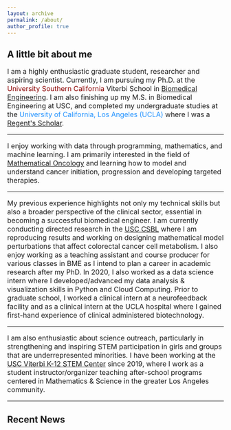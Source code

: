 ```yaml
---
layout: archive
permalink: /about/
author_profile: true
---
```


<h2 class="remove-whitespace">A little bit about me </h2>
<p style="font-size:16px"> I am a highly enthusiastic graduate student, researcher and aspiring scientist. Currently, I am pursuing my Ph.D. at the <font color="darkred">University Southern California</font> Viterbi School in <a href="https://bme.usc.edu/">Biomedical Engineering</a>. I am also finishing up my M.S. in Biomedical Engineering at USC, and completed my undergraduate studies at the <font color="dodgerblue">University of California, Los Angeles (UCLA)</font> where I was a <a href="https://prospective-ugstudents-ucla.academicworks.com/opportunities/284">Regent's Scholar</a>.
<hr>
<p style="font-size:16px">I enjoy working with data through programming, mathematics, and machine learning. I am primarily interested in the field of <a href="http://mathematical-oncology.org">Mathematical Oncology</a> and learning how to model and understand cancer initiation, progression and developing targeted therapies.
</p>
<hr>
<p style="font-size:16px"> My previous experience highlights not only my technical skills but also a broader perspective of the clinical sector, essential in becoming a successful biomedical engineer. I am currently conducting directed research in the <a href="http://csbl.usc.edu/"> USC CSBL</a> where I am reproducing results and working on designing mathematical model perturbations that affect colorectal cancer cell metabolism. I also enjoy working as a teaching assistant and course producer for various classes in BME as I intend to plan a career in academic research after my PhD. In 2020, I also worked as a data science intern where I developed/advanced my data analysis & visualization skills in Python and Cloud Computing. Prior to graduate school, I worked a clinical intern at a neurofeedback facility and as a clinical intern at the UCLA hospital where I gained first-hand experience of clinical administered biotechnology.</p>
<hr>
<p style="font-size:16px"> I am also enthusiastic about science outreach, particularly in strengthening and inspiring STEM participation in girls and groups that are underrepresented minorities. I have been working at the <a href="https://viterbik12.usc.edu/"> USC Viterbi K-12 STEM Center</a> since 2019, where I work as a student instructor/organizer teaching after-school programs centered in Mathematics & Science in the greater Los Angeles community.
<hr>
<h2 class="remove-whitespace">Recent News</h2>
